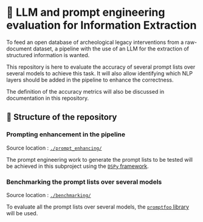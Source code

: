 # 📝 LLM and prompt engineering evaluation for Information Extraction

To feed an open database of archeological legacy interventions from a
raw-document dataset, a pipeline with the use of an LLM for the extraction of
structured information is wanted.

This repository is here to evaluate the accuracy of several prompt lists over
several models to achieve this task. It will also allow identifying which NLP
layers should be added in the pipeline to enhance the correctness.

The definition of the accuracy metrics will also be discussed in documentation
in this repository.

## 📂 Structure of the repository

### Prompting enhancement in the pipeline

Source location : [`./prompt_enhancing/`](./prompt_enhancing/)

The prompt engineering work to generate the prompt lists to be tested will be
achieved in this subproject using the [`DSPy` framework](https://dspy.ai/).

### Benchmarking the prompt lists over several models

Source location : [`./benchmarking/`](./benchmarking/)

To evaluate all the prompt lists over several models, the [`promptfoo`
library](https://www.promptfoo.dev/) will be used.
